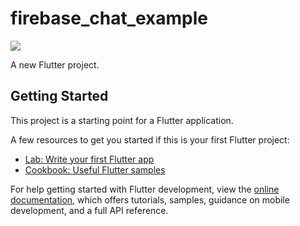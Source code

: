# firebase_chat_example



<img src="https://img.shields.io/badge/LinkedIn-0077B5?style=for-the-badge&logo=linkedin&logoColor=white&link=[https%3A%2F%2Fwww.linkedin.com%2Fin%2Fcan-kankaya-738518158%2F]" />




A new Flutter project.

## Getting Started

This project is a starting point for a Flutter application.

A few resources to get you started if this is your first Flutter project:

- [Lab: Write your first Flutter app](https://docs.flutter.dev/get-started/codelab)
- [Cookbook: Useful Flutter samples](https://docs.flutter.dev/cookbook)

For help getting started with Flutter development, view the
[online documentation](https://docs.flutter.dev/), which offers tutorials,
samples, guidance on mobile development, and a full API reference.
